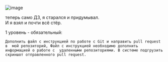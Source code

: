 ![image](https://user-images.githubusercontent.com/121510847/211902760-5487b0ae-d13c-4242-a750-b9939e8ab168.png)

теперь само ДЗ, я старался и придумывал.   
И я взял и почти всё стёр.


1 уровень - обязательный:

    Дополнить файл с инструкцией по работе с Git и направить pull request в  мой репозиторий, Файл с инструкцией необходимо дополнить информацией о работе с  удаленными репозиториями. В системе подгрузить скриншот отправленного pull request.
